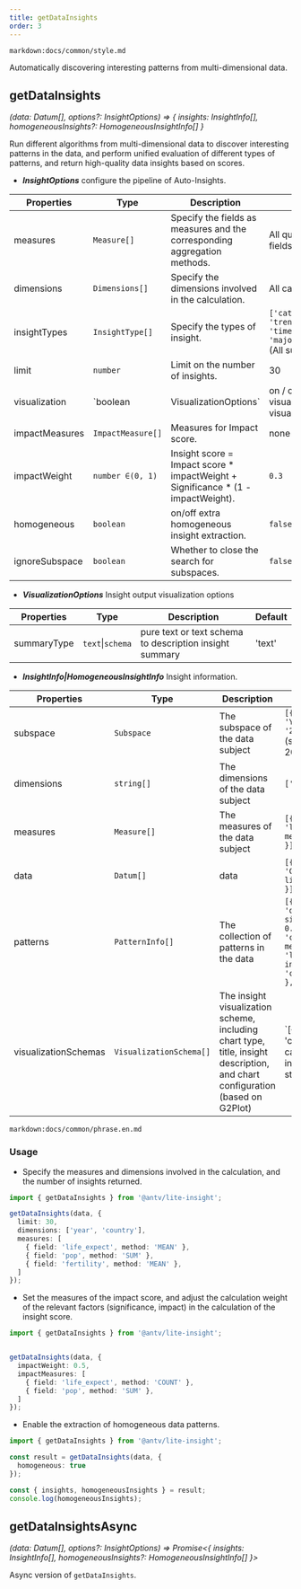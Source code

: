 ```yaml
---
title: getDataInsights
order: 3
---
```


`markdown:docs/common/style.md`



Automatically discovering interesting patterns from multi-dimensional data.

## **getDataInsights**

<i>(data: Datum[], options?: InsightOptions) => { insights: InsightInfo[], homogeneousInsights?: HomogeneousInsightInfo[] } </i>

Run different algorithms from multi-dimensional data to discover interesting patterns in the data, and perform unified evaluation of different types of patterns, and return high-quality data insights based on scores.

* ***InsightOptions*** configure the pipeline of Auto-Insights.

| Properties | Type | Description | Default|  
| ----| ---- | ---- | -----|
| measures | `Measure[]` | Specify the fields as measures and the corresponding aggregation methods. | All quantitative (numeric) fields |
| dimensions | `Dimensions[]` | Specify the dimensions involved in the calculation. | All categorical, time fields |
| insightTypes |  `InsightType[]` | Specify the types of insight. | `['category_outlier', 'trend', 'change_point', 'time_series_outlier', 'majority','low_variance']`(All supported types) |
| limit |  `number` | Limit on the number of insights. | 30 |
| visualization |  `boolean | VisualizationOptions` | on / off the output of visualization scheme, or visualization options. | `false` |
| impactMeasures |  `ImpactMeasure[]` | Measures for Impact score. | none |
| impactWeight |  `number ∈(0, 1)` | Insight score = Impact score * impactWeight + Significance * (1 - impactWeight). | `0.3` |
| homogeneous |  `boolean` | on/off extra homogeneous insight extraction. | `false` |
| ignoreSubspace |  `boolean` | Whether to close the search for subspaces. | `false` |

* ***VisualizationOptions*** Insight output visualization options

| Properties | Type | Description | Default| 
| ----| ---- | ---- | -----|
| summaryType |  `text`\|`schema` | pure text or text schema to description insight summary | 'text' |

* ***InsightInfo|HomogeneousInsightInfo*** Insight information.

| Properties | Type | Description | Example|  
| ----| ---- | ---- | -----|
| subspace | `Subspace` | The subspace of the data subject | `[{ dimension: 'Year', value: '2000' }]`(subspace: Year = 2000) |
| dimensions | `string[]` | The dimensions of the data subject | `['country']` |
| measures |  `Measure[]` | The measures of the data subject | `[{ field: 'life_expect', method: 'MEAN' }]` |
| data |  `Datum[]` | data | `[{ country: 'China', life_expect: 61 }]` |
| patterns |  `PatternInfo[]` | The collection of patterns in the data | `[{ type: 'outlier', significance: 0.98, dimension: 'country', measure: 'life_expect', index: 5, x: 'china', y: '43' }, ...]` |
| visualizationSchemas |  `VisualizationSchema[]` | The insight visualization scheme, including chart type, title, insight description, and chart configuration (based on G2Plot) | `[{ type: 'column_chart', caption: string, insightSummaries: string[] | IPhrase[][], chartSchema: G2PlotConfig }]` |

`markdown:docs/common/phrase.en.md`

### Usage

* Specify the measures and dimensions involved in the calculation, and the number of insights returned.

```ts
import { getDataInsights } from '@antv/lite-insight';

getDataInsights(data, {
  limit: 30,
  dimensions: ['year', 'country'],
  measures: [
    { field: 'life_expect', method: 'MEAN' },
    { field: 'pop', method: 'SUM' },
    { field: 'fertility', method: 'MEAN' },
  ]
});
```

* Set the measures of the impact score, and adjust the calculation weight of the relevant factors (significance, impact) in the calculation of the insight score.

```ts
import { getDataInsights } from '@antv/lite-insight';


getDataInsights(data, {
  impactWeight: 0.5,
  impactMeasures: [
    { field: 'life_expect', method: 'COUNT' },
    { field: 'pop', method: 'SUM' },
  ]
});
```

* Enable the extraction of homogeneous data patterns.

```ts
import { getDataInsights } from '@antv/lite-insight';

const result = getDataInsights(data, {
  homogeneous: true
});

const { insights, homogeneousInsights } = result;
console.log(homogeneousInsights);

```


## **getDataInsightsAsync**

<i>(data: Datum[], options?: InsightOptions) => Promise\<{ insights: InsightInfo[], homogeneousInsights?: HomogeneousInsightInfo[] }\></i>

Async version of ```getDataInsights```.


